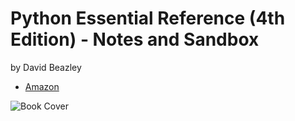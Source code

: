 # Python Essential Reference (4th Edition) - Notes and Sandbox

by David Beazley

* [Amazon](https://www.amazon.com/Python-Essential-Reference-David-Beazley/dp/0672329786)

![Book Cover](https://images-na.ssl-images-amazon.com/images/I/41johTlHLSL._SX331_BO1,204,203,200_.jpg)
